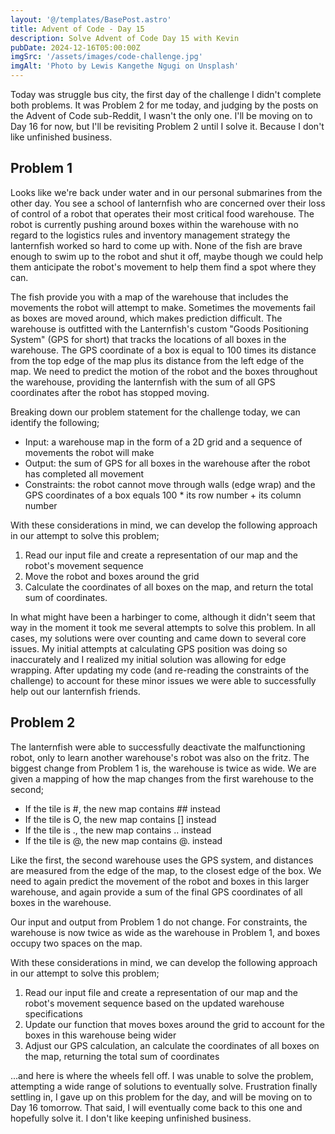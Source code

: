 ```yaml
---
layout: '@/templates/BasePost.astro'
title: Advent of Code - Day 15
description: Solve Advent of Code Day 15 with Kevin
pubDate: 2024-12-16T05:00:00Z
imgSrc: '/assets/images/code-challenge.jpg'
imgAlt: 'Photo by Lewis Kangethe Ngugi on Unsplash'
---
```


Today was struggle bus city, the first day of the challenge I didn't complete both problems. It was Problem 2 for me today, and judging by the posts on the Advent of Code sub-Reddit, I wasn't the only one. I'll be moving on to Day 16 for now, but I'll be revisiting Problem 2 until I solve it. Because I don't like unfinished business.

## Problem 1
Looks like we're back under water and in our personal submarines from the other day. You see a school of lanternfish who are concerned over their loss of control of a robot that operates their most critical food warehouse. The robot is currently pushing around boxes within the warehouse with no regard to the logistics rules and inventory management strategy the lanternfish worked so hard to come up with. None of the fish are brave enough to swim up to the robot and shut it off, maybe though we could help them anticipate the robot's movement to help them find a spot where they can.

The fish provide you with a map of the warehouse that includes the movements the robot will attempt to make. Sometimes the movements fail as boxes are moved around, which makes prediction difficult. The warehouse is outfitted with the Lanternfish's custom "Goods Positioning System" (GPS for short) that tracks the locations of all boxes in the warehouse. The GPS coordinate of a box is equal to 100 times its distance from the top edge of the map plus its distance from the left edge of the map. We need to predict the motion of the robot and the boxes throughout the warehouse, providing the lanternfish with the sum of all GPS coordinates after the robot has stopped moving.

Breaking down our problem statement for the challenge today, we can identify the following;
- Input: a warehouse map in the form of a 2D grid and a sequence of movements the robot will make
- Output: the sum of GPS for all boxes in the warehouse after the robot has completed all movement
- Constraints: the robot cannot move through walls (edge wrap) and the GPS coordinates of a box equals 100 * its row number + its column number

With these considerations in mind, we can develop the following approach in our attempt to solve this problem;
1. Read our input file and create a representation of our map and the robot's movement sequence
2. Move the robot and boxes around the grid
3. Calculate the coordinates of all boxes on the map, and return the total sum of coordinates.

In what might have been a harbinger to come, although it didn't seem that way in the moment it took me several attempts to solve this problem. In all cases, my solutions were over counting and came down to several core issues. My initial attempts at calculating GPS position was doing so inaccurately and I realized my initial solution was allowing for edge wrapping. After updating my code (and re-reading the constraints of the challenge) to account for these minor issues we were able to successfully help out our lanternfish friends.

## Problem 2
The lanternfish were able to successfully deactivate the malfunctioning robot, only to learn another warehouse's robot was also on the fritz. The biggest change from Problem 1 is, the warehouse is twice as wide. We are given a mapping of how the map changes from the first warehouse to the second;
- If the tile is #, the new map contains ## instead
- If the tile is O, the new map contains [] instead
- If the tile is ., the new map contains .. instead
- If the tile is @, the new map contains @. instead

Like the first, the second warehouse uses the GPS system, and distances are measured from the edge of the map, to the closest edge of the box. We need to again predict the movement of the robot and boxes in this larger warehouse, and again provide a sum of the final GPS coordinates of all boxes in the warehouse.

Our input and output from Problem 1 do not change. For constraints, the warehouse is now twice as wide as the warehouse in Problem 1, and boxes occupy two spaces on the map.

With these considerations in mind, we can develop the following approach in our attempt to solve this problem;
1. Read our input file and create a representation of our map and the robot's movement sequence based on the updated warehouse specifications
2. Update our function that moves boxes around the grid to account for the boxes in this warehouse being wider
3. Adjust our GPS calculation, an calculate the coordinates of all boxes on the map, returning the total sum of coordinates

...and here is where the wheels fell off. I was unable to solve the problem, attempting a wide range of solutions to eventually solve. Frustration finally settling in, I gave up on this problem for the day, and will be moving on to Day 16 tomorrow. That said, I will eventually come back to this one and hopefully solve it. I don't like keeping unfinished business.